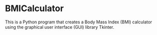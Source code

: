 # BMICalculator
This is a Python program that creates a Body Mass Index (BMI) calculator using the graphical user interface (GUI) library Tkinter.
